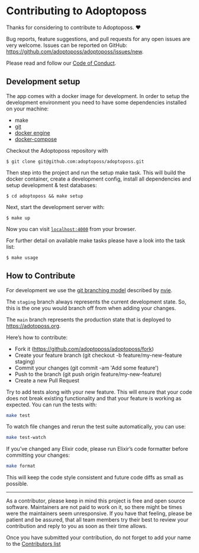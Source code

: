 # Contributing to Adoptoposs

Thanks for considering to contribute to Adoptoposs. ❤

Bug reports, feature suggestions, and pull requests for any open issues are very welcome. Issues can be reported on GitHub: https://github.com/adoptoposs/adoptoposs/issues/new.

Please read and follow our [Code of Conduct](https://github.com/adoptoposs/adoptoposs/blob/main/CODE_OF_CONDUCT.md).

## Development setup

The app comes with a docker image for development. 
In order to setup the development environment you need to have some dependencies installed on your machine:

- make
- [git](https://git-scm.com/downloads)
- [docker engine](https://docs.docker.com/install/)
- [docker-compose](https://docs.docker.com/compose/install/)

Checkout the Adoptoposs repository with

```
$ git clone git@github.com:adoptoposs/adoptoposs.git
```

Then step into the project and run the setup make task. This will build the docker container, create a development config, install all dependencies and setup development & test databases:

```
$ cd adoptoposs && make setup
```

Next, start the development server with:

```
$ make up
```

Now you can visit [`localhost:4000`](http://localhost:4000) from your browser.


For further detail on available make tasks please have a look into the task list:

```
$ make usage
```

## How to Contribute

For development we use the [git branching model](http://nvie.com/posts/a-successful-git-branching-model) described by [nvie](https://github.com/nvie).

The `staging` branch always represents the current development state. 
So, this is the one you would branch off from when adding your changes.

The `main` branch represents the production state that is deployed to https://adotoposs.org.

Here’s how to contribute:

* Fork it (https://github.com/adoptoposs/adoptoposs/fork)
* Create your feature branch (git checkout -b feature/my-new-feature staging)
* Commit your changes (git commit -am 'Add some feature')
* Push to the branch (git push origin feature/my-new-feature)
* Create a new Pull Request

Try to add tests along with your new feature. This will ensure that your code does not break existing functionality and that your feature is working as expected. You can run the tests with:

```bash
make test
```

To watch file changes and rerun the test suite automatically, you can use:

```bash
make test-watch
```

If you’ve changed any Elixir code, please run Elixir’s code formatter before committing your changes:

```bash
make format
```

This will keep the code style consistent and future code diffs as small as possible.

---------

As a contributor, please keep in mind this project is free and open source software. Maintainers are not paid to work on it, so there might be times were the maintainers seem unresponsive. If you have that feeling, please be patient and be assured, that all team members try their best to review your contribution and reply to you as soon as their time allows.

Once you have submitted your contribution, do not forget to add your name to the [Contributors list](CONTRIBUTORS.md)
